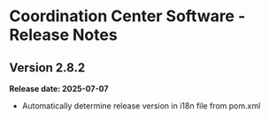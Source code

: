 # Coordination Center Software - Release Notes

## Version 2.8.2

**Release date: 2025-07-07**

* Automatically determine release version in i18n file from pom.xml
